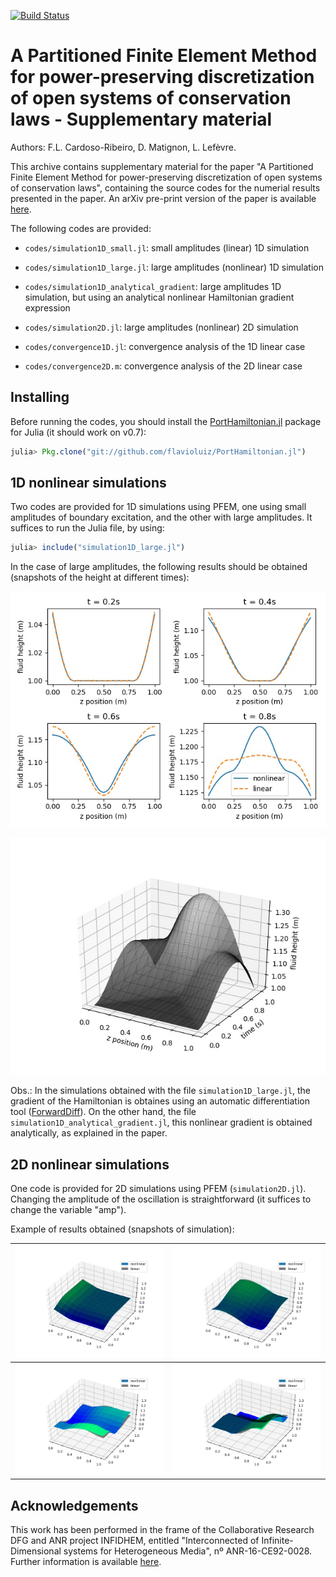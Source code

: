 [![Build Status](https://travis-ci.org/flavioluiz/PFEM-article-supplementary-material.svg?branch=master)](https://travis-ci.org/flavioluiz/PFEM-article-supplementary-material)

# A Partitioned Finite Element Method for power-preserving discretization of open systems of conservation laws - Supplementary material
Authors: F.L. Cardoso-Ribeiro, D. Matignon, L. Lefèvre.

This archive contains supplementary material for the paper "A Partitioned Finite Element Method for power-preserving discretization of open systems of conservation laws", containing the source codes for the numerial results presented in the paper. An arXiv pre-print version of the paper is available [here](https://arxiv.org/abs/1906.05965).

The following codes are provided:

* `codes/simulation1D_small.jl`: small amplitudes (linear) 1D simulation

* `codes/simulation1D_large.jl`: large amplitudes (nonlinear) 1D simulation

* `codes/simulation1D_analytical_gradient`: large amplitudes 1D simulation, but using an analytical nonlinear Hamiltonian gradient expression

* `codes/simulation2D.jl`: large amplitudes (nonlinear) 2D simulation

* `codes/convergence1D.jl`: convergence analysis of the 1D linear case

* `codes/convergence2D.m`: convergence analysis of the 2D linear case

## Installing
Before running the codes, you should install the [PortHamiltonian.jl](https://github.com/flavioluiz/PortHamiltonian.jl) package for Julia (it should work on v0.7):

```julia
julia> Pkg.clone("git://github.com/flavioluiz/PortHamiltonian.jl")
```

## 1D nonlinear simulations
Two codes are provided for 1D simulations using PFEM, one using small amplitudes of boundary excitation, and the other with large amplitudes. It suffices to run the Julia file, by using:
```julia
julia> include("simulation1D_large.jl")
```
In the case of large amplitudes, the following results should be obtained (snapshots of the height at different times):

![Nonlinear simulations snapshots](./codes/simulations_snapshot_large.jpg)

![Nonlinear simulations time](./codes/fluid1DsimulationLarge.jpg)


Obs.: In the simulations obtained with the file `simulation1D_large.jl`, the gradient of the Hamiltonian is obtaines using an automatic differentiation tool ([ForwardDiff](https://www.juliadiff.org/ForwardDiff.jl/)). On the other hand, the file `simulation1D_analytical_gradient.jl`, this nonlinear gradient is obtained analytically, as explained in the paper.

## 2D nonlinear simulations
One code is provided for 2D simulations using PFEM (`simulation2D.jl`). Changing the amplitude of the oscillation is straightforward (it suffices to change the variable "amp").

Example of results obtained (snapshots of simulation):

![](./codes/simulation2DNL_4.jpg)  |  ![](./codes/simulation2DNL_8.jpg)
:-------------------------:|:-------------------------:
![](./codes/simulation2DNL_12.jpg)  | ![](./codes/simulation2DNL_16.jpg)


## Acknowledgements
This  work  has  been  performed  in  the  frame  of  the  Collaborative  Research  DFG  and  ANR  project  INFIDHEM,  entitled "Interconnected of Infinite-Dimensional systems for Heterogeneous Media",  nº ANR-16-CE92-0028.  Further  information  is  available  [here](http://websites.isae-supaero.fr/infidhem/the-project).
